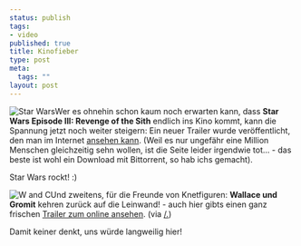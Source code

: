 ```yaml
--- 
status: publish
tags: 
- video
published: true
title: Kinofieber
type: post
meta: 
  tags: ""
layout: post
---
```

<img src='http://fredericiana.de/uploads/050311star.jpg' alt='Star Wars' class="alignleft" />Wer es ohnehin schon kaum noch erwarten kann, dass <strong>Star Wars Episode III: Revenge of the Sith</strong> endlich ins Kino kommt, kann die Spannung jetzt noch weiter steigern:
Ein neuer Trailer wurde veröffentlicht, den man im Internet <a href="http://www.kottke.org/05/03/new-star-wars-trailer">ansehen kann</a>. (Weil es nur ungefähr eine Million Menschen gleichzeitig sehn wollen, ist die Seite leider irgendwie tot... - das beste ist wohl ein Download mit Bittorrent, so hab ichs gemacht).

Star Wars rockt! :)


<img src='http://fredericiana.de/uploads/050311wallace.jpg' alt='W and C' class="alignright" />Und zweitens, für die Freunde von Knetfiguren: <strong>Wallace und Gromit</strong> kehren zurück auf die Leinwand! - auch hier gibts einen ganz frischen <a href="http://www.apple.com/trailers/dreamworks/wallace_and_gromit/featurette/">Trailer zum online ansehen</a>. (via <a href="http://slashdot.org/article.pl?sid=05/03/11/1748257">/.</a>)

Damit keiner denkt, uns würde langweilig hier!
